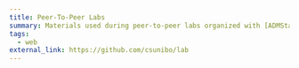 ```yaml
---
title: Peer-To-Peer Labs
summary: Materials used during peer-to-peer labs organized with [ADMStaff](https://students.cs.unibo.it)
tags:
  - web
external_link: https://github.com/csunibo/lab
---
```

